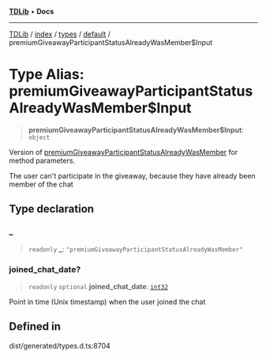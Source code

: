 [**TDLib**](../../../../../../README.md) • **Docs**

***

[TDLib](../../../../../../modules.md) / [index](../../../../../README.md) / [types](../../../README.md) / [default](../README.md) / premiumGiveawayParticipantStatusAlreadyWasMember$Input

# Type Alias: premiumGiveawayParticipantStatusAlreadyWasMember$Input

> **premiumGiveawayParticipantStatusAlreadyWasMember$Input**: `object`

Version of [premiumGiveawayParticipantStatusAlreadyWasMember](premiumGiveawayParticipantStatusAlreadyWasMember.md) for method parameters.

The user can't participate in the giveaway, because they have already been member of the chat

## Type declaration

### \_

> `readonly` **\_**: `"premiumGiveawayParticipantStatusAlreadyWasMember"`

### joined\_chat\_date?

> `readonly` `optional` **joined\_chat\_date**: [`int32`](int32-1.md)

Point in time (Unix timestamp) when the user joined the chat

## Defined in

dist/generated/types.d.ts:8704
